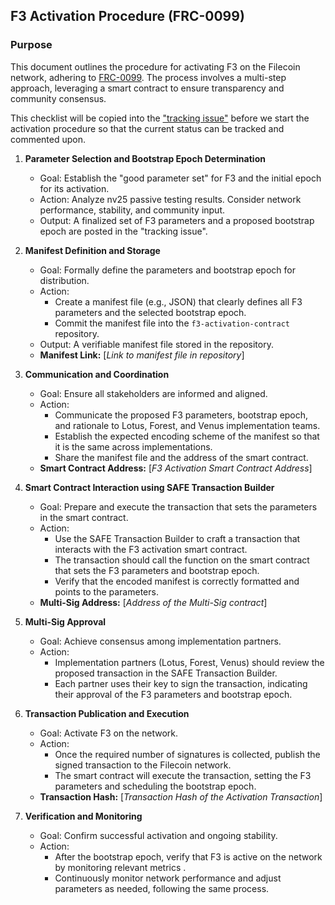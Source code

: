 ## F3 Activation Procedure (FRC-0099)

### Purpose
This document outlines the procedure for activating F3 on the Filecoin network, adhering to [FRC-0099](https://github.com/filecoin-project/FIPs/blob/master/FRCs/frc-0099.md). The process involves a multi-step approach, leveraging a smart contract to ensure transparency and community consensus.

This checklist will be copied into the ["tracking issue"](https://github.com/filecoin-project/f3-activation-contract/issues/22) before we start the activation procedure so that the current status can be tracked and commented upon.

1.  **Parameter Selection and Bootstrap Epoch Determination**
    *   Goal: Establish the "good parameter set" for F3 and the initial epoch for its activation.
    *   Action: Analyze nv25 passive testing results. Consider network performance, stability, and community input.
    *   Output: A finalized set of F3 parameters and a proposed bootstrap epoch are posted in the "tracking issue".

2.  **Manifest Definition and Storage**
    *   Goal: Formally define the parameters and bootstrap epoch for distribution.
    *   Action:
        *   Create a manifest file (e.g., JSON) that clearly defines all F3 parameters and the selected bootstrap epoch.
        *   Commit the manifest file into the `f3-activation-contract` repository.
    *   Output: A verifiable manifest file stored in the repository.
    *   **Manifest Link:** \[*Link to manifest file in repository*]

3.  **Communication and Coordination**
    *   Goal: Ensure all stakeholders are informed and aligned.
    *   Action:
        *   Communicate the proposed F3 parameters, bootstrap epoch, and rationale to Lotus, Forest, and Venus implementation teams.
        *   Establish the expected encoding scheme of the manifest so that it is the same across implementations.
        *   Share the manifest file and the address of the smart contract.
    *   **Smart Contract Address:** \[*F3 Activation Smart Contract Address*]

4.  **Smart Contract Interaction using SAFE Transaction Builder**
    *   Goal: Prepare and execute the transaction that sets the parameters in the smart contract.
    *   Action:
        *   Use the SAFE Transaction Builder to craft a transaction that interacts with the F3 activation smart contract.
        *   The transaction should call the function on the smart contract that sets the F3 parameters and bootstrap epoch.
        *   Verify that the encoded manifest is correctly formatted and points to the parameters.
    *   **Multi-Sig Address:** \[*Address of the Multi-Sig contract*]

5.  **Multi-Sig Approval**
    *   Goal: Achieve consensus among implementation partners.
    *   Action:
        *   Implementation partners (Lotus, Forest, Venus) should review the proposed transaction in the SAFE Transaction Builder.
        *   Each partner uses their key to sign the transaction, indicating their approval of the F3 parameters and bootstrap epoch.

6.  **Transaction Publication and Execution**
    *   Goal: Activate F3 on the network.
    *   Action:
        *   Once the required number of signatures is collected, publish the signed transaction to the Filecoin network.
        *   The smart contract will execute the transaction, setting the F3 parameters and scheduling the bootstrap epoch.
    *   **Transaction Hash:** \[*Transaction Hash of the Activation Transaction*]

7.  **Verification and Monitoring**
    *   Goal: Confirm successful activation and ongoing stability.
    *   Action:
        *   After the bootstrap epoch, verify that F3 is active on the network by monitoring relevant metrics .
        *   Continuously monitor network performance and adjust parameters as needed, following the same process.


